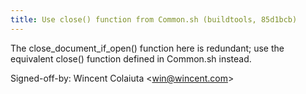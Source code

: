 ```yaml
---
title: Use close() function from Common.sh (buildtools, 85d1bcb)
---
```


The close\_document\_if\_open() function here is redundant; use the equivalent close() function defined in Common.sh instead.

Signed-off-by: Wincent Colaiuta &lt;win@wincent.com&gt;
